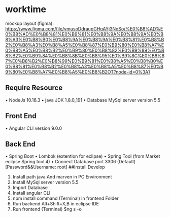 # worktime
mockup layout (figma): https://www.figma.com/file/vmusoDdraupGHqAYj3NoSo/%E0%B8%AD%E0%B8%AD%E0%B8%81%E0%B9%81%E0%B8%9A%E0%B8%9A%E0%B8%A3%E0%B8%B0%E0%B8%9A%E0%B8%9A%E0%B8%81%E0%B8%B2%E0%B8%A3%E0%B8%A5%E0%B8%87%E0%B9%80%E0%B8%A7%E0%B8%A5%E0%B8%B2%E0%B9%80%E0%B8%82%E0%B9%89%E0%B8%B2%E0%B9%84%E0%B8%8B%E0%B8%95%E0%B9%8C%E0%B8%87%E0%B8%B2%E0%B8%99%E0%B9%81%E0%B8%A5%E0%B8%B0%E0%B8%81%E0%B8%B2%E0%B8%A3%E0%B8%A5%E0%B8%87%E0%B9%80%E0%B8%A7%E0%B8%A5%E0%B8%B2OT?node-id=0%3A1
## Require Resource
• NodeJs 10.16.3
• java JDK 1.8.0_191
• Database MySql server version 5.5
## Front End
• Angular CLI version 9.0.0
## Back End
• Spring Boot
• Lombok (extention for eclipse)
• Spring Tool (from Market ecilpse Spring tool 4)
• Connect Database port 3306 (Default) [Password&&Username: root]
##Install Develop
1) Install path java And marven in PC Environment
2) Install MySql server version 5.5
3) Import Database
4) Install angular CLI
5) npm install command (Terminal) in frontend Folder
6) Run backend Alt+Shift+X,B in eclipse IDE
7) Run frontend (Terminal) $ng s -o 


